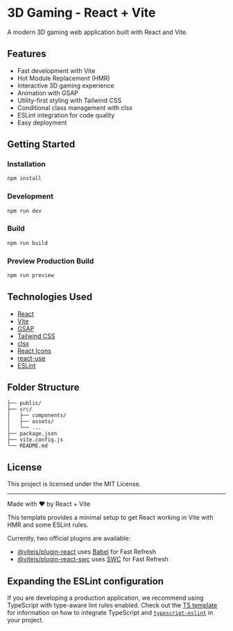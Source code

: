 # 3D Gaming - React + Vite

A modern 3D gaming web application built with React and Vite.

## Features

- Fast development with Vite
- Hot Module Replacement (HMR)
- Interactive 3D gaming experience
- Animation with GSAP
- Utility-first styling with Tailwind CSS
- Conditional class management with clsx
- ESLint integration for code quality
- Easy deployment

## Getting Started

### Installation

```bash
npm install
```

### Development

```bash
npm run dev
```

### Build

```bash
npm run build
```

### Preview Production Build

```bash
npm run preview
```

## Technologies Used

- [React](https://react.dev/)
- [Vite](https://vitejs.dev/)
- [GSAP](https://gsap.com/)
- [Tailwind CSS](https://tailwindcss.com/)
- [clsx](https://github.com/lukeed/clsx)
- [React Icons](https://react-icons.github.io/react-icons/)
- [react-use](https://github.com/streamich/react-use)
- [ESLint](https://eslint.org/)

## Folder Structure

```
├── public/
├── src/
│   ├── components/
│   ├── assets/
│   └── ...
├── package.json
├── vite.config.js
└── README.md
```

## License

This project is licensed under the MIT License.

---

Made with ❤️ by React + Vite

This template provides a minimal setup to get React working in Vite with HMR and some ESLint rules.

Currently, two official plugins are available:

- [@vitejs/plugin-react](https://github.com/vitejs/vite-plugin-react/blob/main/packages/plugin-react) uses [Babel](https://babeljs.io/) for Fast Refresh
- [@vitejs/plugin-react-swc](https://github.com/vitejs/vite-plugin-react/blob/main/packages/plugin-react-swc) uses [SWC](https://swc.rs/) for Fast Refresh

## Expanding the ESLint configuration

If you are developing a production application, we recommend using TypeScript with type-aware lint rules enabled. Check out the [TS template](https://github.com/vitejs/vite/tree/main/packages/create-vite/template-react-ts) for information on how to integrate TypeScript and [`typescript-eslint`](https://typescript-eslint.io) in your project.
